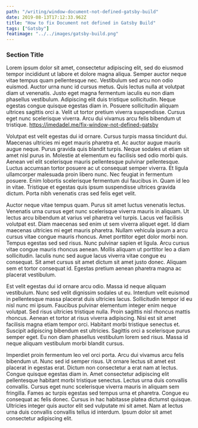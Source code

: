```yaml
---
path: "/writing/window-document-not-defined-gatsby-build"
date: 2019-08-13T17:12:33.962Z
title: "How to fix Document not defined in Gatsby Build"
tags: ["Gatsby"]
featimage: "../../images/gatsby-build.png"
---
```




### Section Title

Lorem ipsum dolor sit amet, consectetur adipiscing elit, sed do eiusmod tempor incididunt ut labore et dolore magna aliqua. Semper auctor neque vitae tempus quam pellentesque nec. Vestibulum sed arcu non odio euismod. Auctor urna nunc id cursus metus. Quis lectus nulla at volutpat diam ut venenatis. Justo eget magna fermentum iaculis eu non diam phasellus vestibulum. Adipiscing elit duis tristique sollicitudin. Neque egestas congue quisque egestas diam in. Posuere sollicitudin aliquam ultrices sagittis orci a. Velit ut tortor pretium viverra suspendisse. Cursus eget nunc scelerisque viverra. Arcu dui vivamus arcu felis bibendum ut tristique. https://imedadel.me/fix-window-not-defined-gatsby

Volutpat est velit egestas dui id ornare. Cursus turpis massa tincidunt dui. Maecenas ultricies mi eget mauris pharetra et. Ac auctor augue mauris augue neque. Purus gravida quis blandit turpis. Neque sodales ut etiam sit amet nisl purus in. Molestie at elementum eu facilisis sed odio morbi quis. Aenean vel elit scelerisque mauris pellentesque pulvinar pellentesque. Luctus accumsan tortor posuere ac ut consequat semper viverra. Et ligula ullamcorper malesuada proin libero nunc. Nec feugiat in fermentum posuere. Enim lobortis scelerisque fermentum dui faucibus in. Quam id leo in vitae. Tristique et egestas quis ipsum suspendisse ultrices gravida dictum. Porta nibh venenatis cras sed felis eget velit.

Auctor neque vitae tempus quam. Purus sit amet luctus venenatis lectus. Venenatis urna cursus eget nunc scelerisque viverra mauris in aliquam. Ut lectus arcu bibendum at varius vel pharetra vel turpis. Lacus vel facilisis volutpat est. Diam maecenas sed enim ut sem viverra aliquet eget. Id diam maecenas ultricies mi eget mauris pharetra. Nullam vehicula ipsum a arcu cursus vitae congue mauris rhoncus. Amet porttitor eget dolor morbi non. Tempus egestas sed sed risus. Nunc pulvinar sapien et ligula. Arcu cursus vitae congue mauris rhoncus aenean. Mollis aliquam ut porttitor leo a diam sollicitudin. Iaculis nunc sed augue lacus viverra vitae congue eu consequat. Sit amet cursus sit amet dictum sit amet justo donec. Aliquam sem et tortor consequat id. Egestas pretium aenean pharetra magna ac placerat vestibulum.

Est velit egestas dui id ornare arcu odio. Massa id neque aliquam vestibulum. Nunc sed velit dignissim sodales ut eu. Interdum velit euismod in pellentesque massa placerat duis ultricies lacus. Sollicitudin tempor id eu nisl nunc mi ipsum. Faucibus pulvinar elementum integer enim neque volutpat. Sed risus ultricies tristique nulla. Proin sagittis nisl rhoncus mattis rhoncus. Aenean et tortor at risus viverra adipiscing. Nisi est sit amet facilisis magna etiam tempor orci. Habitant morbi tristique senectus et. Suscipit adipiscing bibendum est ultricies. Sagittis orci a scelerisque purus semper eget. Eu non diam phasellus vestibulum lorem sed risus. Massa id neque aliquam vestibulum morbi blandit cursus.

Imperdiet proin fermentum leo vel orci porta. Arcu dui vivamus arcu felis bibendum ut. Nunc sed id semper risus. Ut ornare lectus sit amet est placerat in egestas erat. Dictum non consectetur a erat nam at lectus. Congue quisque egestas diam in. Amet consectetur adipiscing elit pellentesque habitant morbi tristique senectus. Lectus urna duis convallis convallis. Cursus eget nunc scelerisque viverra mauris in aliquam sem fringilla. Fames ac turpis egestas sed tempus urna et pharetra. Congue eu consequat ac felis donec. Cursus in hac habitasse platea dictumst quisque. Ultricies integer quis auctor elit sed vulputate mi sit amet. Nam at lectus urna duis convallis convallis tellus id interdum. Ipsum dolor sit amet consectetur adipiscing elit.